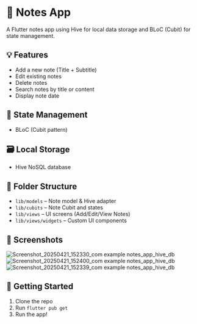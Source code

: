 # 📝 Notes App

A Flutter notes app using Hive for local data storage and BLoC (Cubit) for state management.

## 💡 Features

- Add a new note (Title + Subtitle)
- Edit existing notes
- Delete notes
- Search notes by title or content
- Display note date

## 🧠 State Management

- BLoC (Cubit pattern)

## 🗃️ Local Storage

- Hive NoSQL database

## 📁 Folder Structure

- `lib/models` – Note model & Hive adapter
- `lib/cubits` – Note Cubit and states
- `lib/views` – UI screens (Add/Edit/View Notes)
- `lib/views/widgets` – Custom UI components

## 📸 Screenshots
![Screenshot_20250421_152330_com example notes_app_hive_db](https://github.com/user-attachments/assets/5beabe19-612d-473d-ba10-951c71c8f8d1)
![Screenshot_20250421_152400_com example notes_app_hive_db](https://github.com/user-attachments/assets/d347045a-5ba7-424c-8a7f-2f7f763e148b)
![Screenshot_20250421_152339_com example notes_app_hive_db](https://github.com/user-attachments/assets/c3bb80b7-06be-47c0-a84c-39c4ae6096cb)


## 🚀 Getting Started

1. Clone the repo
2. Run `flutter pub get`
3. Run the app!
